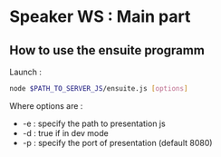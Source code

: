 # Speaker WS : Main part

## How to use the ensuite programm

Launch :
```sh
node $PATH_TO_SERVER_JS/ensuite.js [options]
```

Where options are :

* -e : specify the path to presentation js
* -d : true if in dev mode
* -p : specify the port of presentation (default 8080)